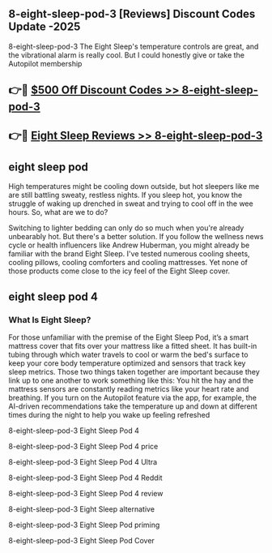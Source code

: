 ## 8-eight-sleep-pod-3 [Reviews​] Discount Codes Update -2025

8-eight-sleep-pod-3 The Eight Sleep's temperature controls are great, and the vibrational alarm is really cool. But I could honestly give or take the Autopilot membership

## 👉🔴 [$500 Off Discount Codes >> 8-eight-sleep-pod-3](http://download.freeplayer.one?title=8-eight-sleep-pod-3&ref=18-ES)

## 👉🔴 [Eight Sleep Reviews >> 8-eight-sleep-pod-3](http://download.freeplayer.one?title=8-eight-sleep-pod-3&ref=18-ES)

## eight sleep pod

High temperatures might be cooling down outside, but hot sleepers like me are still battling sweaty, restless nights. If you sleep hot, you know the struggle of waking up drenched in sweat and trying to cool off in the wee hours. So, what are we to do?

Switching to lighter bedding can only do so much when you're already unbearably hot. But there's a better solution. If you follow the wellness news cycle or health influencers like Andrew Huberman, you might already be familiar with the brand Eight Sleep. I've tested numerous cooling sheets, cooling pillows, cooling comforters and cooling mattresses. Yet none of those products come close to the icy feel of the Eight Sleep cover.

## eight sleep pod 4

### What Is Eight Sleep?

For those unfamiliar with the premise of the Eight Sleep Pod, it’s a smart mattress cover that fits over your mattress like a fitted sheet. It has built-in tubing through which water travels to cool or warm the bed's surface to keep your core body temperature optimized and sensors that track key sleep metrics. Those two things taken together are important because they link up to one another to work something like this: You hit the hay and the mattress sensors are constantly reading metrics like your heart rate and breathing. If you turn on the Autopilot feature via the app, for example, the AI-driven recommendations take the temperature up and down at different times during the night to help you wake up feeling refreshed

8-eight-sleep-pod-3 Eight Sleep Pod 4

8-eight-sleep-pod-3 Eight Sleep Pod 4 price

8-eight-sleep-pod-3 Eight Sleep Pod 4 Ultra

8-eight-sleep-pod-3 Eight Sleep Pod 4 Reddit

8-eight-sleep-pod-3 Eight Sleep Pod 4 review

8-eight-sleep-pod-3 Eight Sleep alternative

8-eight-sleep-pod-3 Eight Sleep Pod priming

8-eight-sleep-pod-3 Eight Sleep Pod Cover